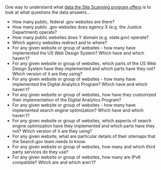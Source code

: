 One way to understand what [data the Site Scanning program offers](https://digital.gov/guides/site-scanning/understand-the-data/) is to look at what questions the data answers...  

* How many public, federal .gov websites are there? 
* How many public .gov websites does agency X (e.g. the Justice Department) operate?  
* How many public websites does Y domain (e.g. state.gov) operate? 
* Which agency websites redirect and to where?
* For any given website or group of websites - how many have implemented the US Web Design System?  Which have and which haven't?  
* For any given website or group of websites, which parts of the US Web Design System have they implemented and which parts have they not?  Which version of it are they using?  
* For any given website or group of websites - how many have implemented the Digital Analytics Program?  Which have and which haven't?  
* For any given website or group of websites, how have they customized their implementation of the Digital Analytics Program?  
* For any given website or group of websites - how many have implemented search engine optimization?  Which have and which haven't?  
* For any given website or group of websites, which aspects of search engine optimization have they implemented and which parts have they not?  Which version of it are they using?  
* For any given website, what are particular details of their sitemaps that the Search.gov team needs to know.  
* For any given website or group of websites, how many and which third party services do they use? 
* For any given website or group of websites, how many are IPv6 compatible?  Which are and which aren't? 



